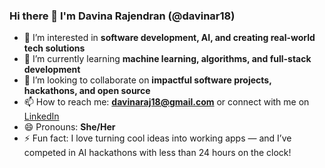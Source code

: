 ### Hi there 👋 I'm Davina Rajendran (@davinar18)

- 👀 I’m interested in **software development, AI, and creating real-world tech solutions**
- 🌱 I’m currently learning **machine learning, algorithms, and full-stack development**
- 💞️ I’m looking to collaborate on **impactful software projects, hackathons, and open source**
- 📫 How to reach me: **[davinaraj18@gmail.com](mailto:davinar18@gmail.com)** or connect with me on [LinkedIn](https://www.linkedin.com/in/davinar18/)
- 😄 Pronouns: **She/Her**
- ⚡ Fun fact: I love turning cool ideas into working apps — and I’ve competed in AI hackathons with less than 24 hours on the clock!

<!---
davinar18/davinar18 is a ✨ special ✨ repository because its `README.md` (this file) appears on your GitHub profile.
You can click the Preview link to take a look at your changes.
--->
